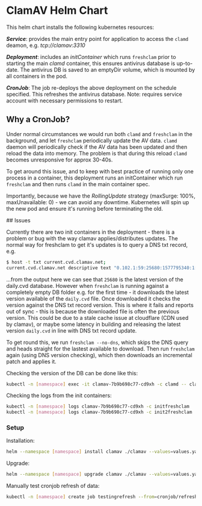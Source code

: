 # ClamAV Helm Chart

This helm chart installs the following kubernetes resources:

***Service***: provides the main entry point for application to access the `clamd` deamon, e.g. _tcp://clamav:3310_

***Deployment***: includes an _initContainer_ which runs `freshclam` prior to starting the main _clamd_ container, this ensures antivirus database is up-to-date. The antivirus DB is saved to an emptyDir volume, which is mounted by all containers in the pod.

***CronJob***: The job re-deploys the above deployment on the schedule specified.  This refreshes the antivirus database.  Note: requires service account with necessary permissions to restart.

## Why a CronJob?

Under normal circumstances we would run both `clamd` and `freshclam` in the background, and let `freshclam` periodically update the AV data. `clamd` daemon will periodically check if the AV data has been updated and then reload the data into memory.  The problem is that during this reload `clamd` becomes unresponsive for approx 30-40s.

To get around this issue, and to keep with best practice of running only one process in a container, this deployment runs an initContainer which run `freshclam` and then runs `clamd` in the main container spec.

Importantly, because we have the _RollingUpdate_ strategy (maxSurge: 100%, maxUnavailable: 0) - we can avoid any downtime.  Kubernetes will spin up the new pod and ensure it's running before terminating the old.

## Issues

Currently there are two init containers in the deployment - there is a problem or bug with the way clamav applies/distributes updates. The normal way for freshclam to get it's updates is to query a DNS txt record, e.g.

```bash
$ host -t txt current.cvd.clamav.net;
current.cvd.clamav.net descriptive text "0.102.1:59:25680:1577795340:1:63:49191:331"
```

...from the output here we can see that `25680` is the latest version of the daily.cvd database. However when `freshclam` is running against a completely empty DB folder e.g. for the first time - it downloads the latest version available of the `daily.cvd` file. Once downloaded it checks the version against the DNS txt record version. This is where it fails and reports out of sync - this is because the downloaded file is often the previous version.  This could be due to a stale cache issue at cloudflare (CDN used by clamav), or maybe some latency in building and releasing the latest version `daily.cvd` in line with DNS txt record update.

To get round this, we run `freshclam --no-dns`, which skips the DNS query and heads straight for the lastest available to download.  Then run `freshclam` again (using DNS version checking), which then downloads an incremental patch and applies it.

Checking the version of the DB can be done like this:

```bash
kubectl -n [namespace] exec -it clamav-7b9b698c77-cd9xh -c clamd -- clamd --version
```

Checking the logs from the init containers:

```bash
kubectl -n [namespace] logs clamav-7b9b698c77-cd9xh -c initfreshclam
kubectl -n [namespace] logs clamav-7b9b698c77-cd9xh -c init2freshclam
```

### Setup

Installation:

```bash
helm --namespace [namespace] install clamav ./clamav --values=values.yaml
```

Upgrade:

```bash
helm --namespace [namespace] upgrade clamav ./clamav --values=values.yaml
```

Manually test cronjob refresh of data:

```bash
kubectl -n [namespace] create job testingrefresh --from=cronjob/refresh-clamav-db
```

